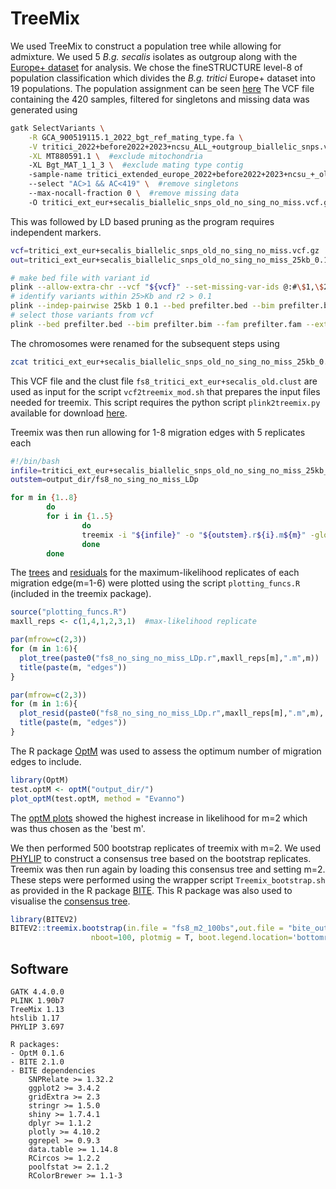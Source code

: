 # TreeMix
We used TreeMix to construct a population tree while allowing for admixture. We used 5 _B.g. secalis_ isolates as outgroup along with the [Europe+ dataset](../Datasets/Datasets.md) for analysis. We chose the fineSTRUCTURE level-8 of population classification which divides the _B.g. tritici_ Europe+ dataset into 19 populations. The population assignment can be seen [here](fs8_tritici_ext_eur+secalis_old.clust) The VCF file containing the 420 samples, filtered for singletons and missing data was generated using
```bash
gatk SelectVariants \
    -R GCA_900519115.1_2022_bgt_ref_mating_type.fa \
    -V tritici_2022+before2022+2023+ncsu_ALL_+outgroup_biallelic_snps.vcf.gz \
    -XL MT880591.1 \  #exclude mitochondria
    -XL Bgt_MAT_1_1_3 \  #exclude mating type contig
    -sample-name tritici_extended_europe_2022+before2022+2023+ncsu_+_old_rye.args \  #list of samples to include
    --select "AC>1 && AC<419" \  #remove singletons
    --max-nocall-fraction 0 \  #remove missing data
    -O tritici_ext_eur+secalis_biallelic_snps_old_no_sing_no_miss.vcf.gz
```
This was followed by LD based pruning as the program requires independent markers.
```bash
vcf=tritici_ext_eur+secalis_biallelic_snps_old_no_sing_no_miss.vcf.gz
out=tritici_ext_eur+secalis_biallelic_snps_old_no_sing_no_miss_25kb_0.1_LDp

# make bed file with variant id
plink --allow-extra-chr --vcf "${vcf}" --set-missing-var-ids @:#\$1,\$2 --make-bed --double-id --out prefilter --threads 2
# identify variants within 25>Kb and r2 > 0.1
plink --indep-pairwise 25kb 1 0.1 --bed prefilter.bed --bim prefilter.bim --fam prefilter.fam --double-id --allow-extra-chr --threads 2  --out $out
# select those variants from vcf
plink --bed prefilter.bed --bim prefilter.bim --fam prefilter.fam --extract "${out}.prune.in" --recode vcf-iid bgz --out $out --double-id --allow-extra-chr --threads 2
```
The chromosomes were renamed for the subsequent steps using
``` bash
zcat tritici_ext_eur+secalis_biallelic_snps_old_no_sing_no_miss_25kb_0.1_LDp.vcf.gz | sed 's/LR0269[0-9][0-9].1_chr//g' > tritici_ext_eur+secalis_biallelic_snps_old_no_sing_no_miss_25kb_0.1_LDp_renamed_chr.vcf && bgzip tritici_ext_eur+secalis_biallelic_snps_old_no_sing_no_miss_25kb_0.1_LDp_renamed_chr.vcf && tabix -p vcf tritici_ext_eur+secalis_biallelic_snps_old_no_sing_no_miss_25kb_0.1_LDp_renamed_chr.vcf.gz
```
This VCF file and the clust file `fs8_tritici_ext_eur+secalis_old.clust` are used as input for the script `vcf2treemix_mod.sh` that prepares the input files needed for treemix. This script requires the python script `plink2treemix.py` available for download [here](https://bitbucket.org/nygcresearch/treemix/downloads/).

Treemix was then run allowing for 1-8 migration edges with 5 replicates each
```bash
#!/bin/bash  
infile=tritici_ext_eur+secalis_biallelic_snps_old_no_sing_no_miss_25kb_0.1_LDp_renamed_chr.treemix.frq.gz
outstem=output_dir/fs8_no_sing_no_miss_LDp

for m in {1..8}
        do
        for i in {1..5}
                do
                treemix -i "${infile}" -o "${outstem}.r${i}.m${m}" -global -m ${m} -root secalis -bootstrap -k 500 -seed ${RANDOM}
                done
        done
```
The [trees](fs8_m1-6_maxLL_tree.pdf) and [residuals](fs8_m1-6_maxLL_residuals.pdf) for the maximum-likelihood replicates of each migration edge(m=1-6) were plotted using the script `plotting_funcs.R` (included in the treemix package).
```R
source("plotting_funcs.R")
maxll_reps <- c(1,4,1,2,3,1)  #max-likelihood replicate

par(mfrow=c(2,3))
for (m in 1:6){
  plot_tree(paste0("fs8_no_sing_no_miss_LDp.r",maxll_reps[m],".m",m))
  title(paste(m, "edges"))
}

par(mfrow=c(2,3))
for (m in 1:6){
  plot_resid(paste0("fs8_no_sing_no_miss_LDp.r",maxll_reps[m],".m",m), "pops_fs8", cex = 0.8)
  title(paste(m, "edges"))
}
```

The R package [OptM](https://cran.r-project.org/web/packages/OptM/index.html) was used to assess the optimum number of migration edges to include. 
```R
library(OptM)
test.optM <- optM("output_dir/")
plot_optM(test.optM, method = "Evanno")
```
The [optM plots](optM_plots.pdf) showed the highest increase in likelihood for m=2 which was thus chosen as the 'best m'. 

We then performed 500 bootstrap replicates of treemix with m=2. We used [PHYLIP](https://phylipweb.github.io/phylip/) to construct a consensus tree based on the bootstrap replicates. Treemix was then run again by loading this consensus tree and setting m=2. These steps were performed using the wrapper script `Treemix_bootstrap.sh` as provided in the R package [BITE](https://github.com/marcomilanesi/BITE). This R package was also used to visualise the [consensus tree](fs8_m2_bs100_cons_tree.pdf).
```R
library(BITEV2)
BITEV2::treemix.bootstrap(in.file = "fs8_m2_100bs",out.file = "bite_out_m2",phylip.file = "fs8_m2_100bs_outtree.newick",
                  nboot=100, plotmig = T, boot.legend.location='bottomright')

```
## Software
```
GATK 4.4.0.0
PLINK 1.90b7
TreeMix 1.13
htslib 1.17
PHYLIP 3.697

R packages:
- OptM 0.1.6
- BITE 2.1.0
- BITE dependencies
    SNPRelate >= 1.32.2
    ggplot2 >= 3.4.2
    gridExtra >= 2.3
    stringr >= 1.5.0
    shiny >= 1.7.4.1
    dplyr >= 1.1.2
    plotly >= 4.10.2
    ggrepel >= 0.9.3
    data.table >= 1.14.8
    RCircos >= 1.2.2
    poolfstat >= 2.1.2
    RColorBrewer >= 1.1-3
```
